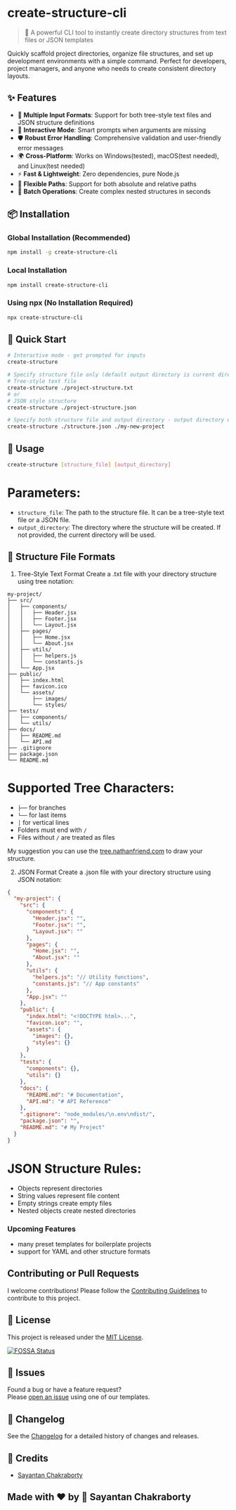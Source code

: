 # create-structure-cli

<!-- [![npm version](https://badge.fury.io/js/create-structure.svg)](https://badge.fury.io/js/create-structure)
[![License: MIT](https://img.shields.io/badge/License-MIT-yellow.svg)](https://opensource.org/licenses/MIT) [![FOSSA Status](https://app.fossa.com/api/projects/git%2Bgithub.com%2FSayantanCode%2Fcli-project-structure-builder.svg?type=shield)](https://app.fossa.com/projects/git%2Bgithub.com%2FSayantanCode%2Fcli-project-structure-builder?ref=badge_shield)
-->
<!-- [![Node.js Version](https://img.shields.io/node/v/create-structure.svg)](https://nodejs.org/en/download/) -->

> 🚀 A powerful CLI tool to instantly create directory structures from text files or JSON templates

Quickly scaffold project directories, organize file structures, and set up development environments with a simple command. Perfect for developers, project managers, and anyone who needs to create consistent directory layouts.

## ✨ Features

- 📁 **Multiple Input Formats**: Support for both tree-style text files and JSON structure definitions
- 🎯 **Interactive Mode**: Smart prompts when arguments are missing
- 🛡️ **Robust Error Handling**: Comprehensive validation and user-friendly error messages
- 🌍 **Cross-Platform**: Works on Windows(tested), macOS(test needed), and Linux(test needed)
- ⚡ **Fast & Lightweight**: Zero dependencies, pure Node.js
- 🔄 **Flexible Paths**: Support for both absolute and relative paths
- 📝 **Batch Operations**: Create complex nested structures in seconds

## 📦 Installation

### Global Installation (Recommended)
```bash
npm install -g create-structure-cli
```

### Local Installation
```bash
npm install create-structure-cli
```

### Using npx (No Installation Required)
```bash
npx create-structure-cli
```

## 🚀 Quick Start
```bash
# Interactive mode - get prompted for inputs
create-structure

# Specify structure file only (default output directory is current directory)
# Tree-style text file
create-structure ./project-structure.txt 
# or
# JSON style structure
create-structure ./project-structure.json

# Specify both structure file and output directory - output directory will be created if it doesn't exist and no prompts will be shown
create-structure ./structure.json ./my-new-project
```
## 🚀 Usage
```bash
create-structure [structure_file] [output_directory]
```
# Parameters:

- `structure_file`: The path to the structure file. It can be a tree-style text file or a JSON file.
- `output_directory`: The directory where the structure will be created. If not provided, the current directory will be used.

## 📝 Structure File Formats
1. Tree-Style Text Format
Create a .txt file with your directory structure using tree notation:

```
my-project/
├── src/
│   ├── components/
│   │   ├── Header.jsx
│   │   ├── Footer.jsx
│   │   └── Layout.jsx
│   ├── pages/
│   │   ├── Home.jsx
│   │   └── About.jsx
│   ├── utils/
│   │   ├── helpers.js
│   │   └── constants.js
│   └── App.jsx
├── public/
│   ├── index.html
│   ├── favicon.ico
│   └── assets/
│       ├── images/
│       └── styles/
├── tests/
│   ├── components/
│   └── utils/
├── docs/
│   ├── README.md
│   └── API.md
├── .gitignore
├── package.json
└── README.md
```
# Supported Tree Characters:
- `├──` for branches
- `└──` for last items
- `│` for vertical lines
- Folders must end with `/`
- Files without `/` are treated as files

My suggestion you can use the [tree.nathanfriend.com](https://tree.nathanfriend.com) to draw your structure.

2. JSON Format
Create a .json file with your directory structure using JSON notation:

```json
{
  "my-project": {
    "src": {
      "components": {
        "Header.jsx": "",
        "Footer.jsx": "",
        "Layout.jsx": ""
      },
      "pages": {
        "Home.jsx": "",
        "About.jsx": ""
      },
      "utils": {
        "helpers.js": "// Utility functions",
        "constants.js": "// App constants"
      },
      "App.jsx": ""
    },
    "public": {
      "index.html": "<!DOCTYPE html>...",
      "favicon.ico": "",
      "assets": {
        "images": {},
        "styles": {}
      }
    },
    "tests": {
      "components": {},
      "utils": {}
    },
    "docs": {
      "README.md": "# Documentation",
      "API.md": "# API Reference"
    },
    ".gitignore": "node_modules/\n.env\ndist/",
    "package.json": "",
    "README.md": "# My Project"
  }
}
```
# JSON Structure Rules:
- Objects represent directories
- String values represent file content
- Empty strings create empty files
- Nested objects create nested directories

### Upcoming Features

- many preset templates for boilerplate projects
- support for YAML and other structure formats

## Contributing or Pull Requests

I welcome contributions! Please follow the [Contributing Guidelines](https://github.com/sayantanCode/cli-project-structure-builder/blob/main/.github/CONTRIBUTING.md) to contribute to this project.

## 📝 License

This project is released under the [MIT License](https://opensource.org/licenses/MIT).


[![FOSSA Status](https://app.fossa.com/api/projects/git%2Bgithub.com%2FSayantanCode%2Fcli-project-structure-builder.svg?type=large)](https://app.fossa.com/projects/git%2Bgithub.com%2FSayantanCode%2Fcli-project-structure-builder?ref=badge_large)

## 📝 Issues

Found a bug or have a feature request?  
Please [open an issue](https://github.com/sayantanCode/cli-project-structure-builder/issues) using one of our templates.


## 📝 Changelog

See the [Changelog](https://github.com/sayantanCode/cli-project-structure-builder/blob/main/CHANGELOG.md) for a detailed history of changes and releases.

## 📝 Credits
- [Sayantan Chakraborty](https://github.com/sayantanCode)

## Made with ❤️ by 🙋‍‍ Sayantan Chakraborty